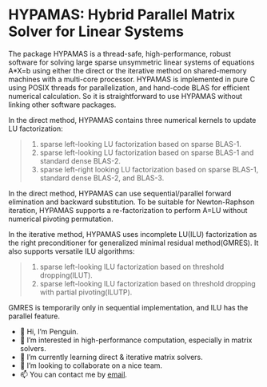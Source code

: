 HYPAMAS: Hybrid Parallel Matrix Solver for Linear Systems
=======
The package HYPAMAS is a thread-safe, high-performance, robust software for solving large sparse unsymmetric linear systems of equations A*X=b using either the direct or the iterative method on shared-memory machines with a multi-core processor. HYPAMAS is implemented in pure C using POSIX threads for parallelization, and hand-code BLAS for efficient numerical calculation.  So it is straightforward to use HYPAMAS without linking other software packages.

In the direct method, HYPAMAS contains three numerical kernels to update LU factorization:
>1) sparse left-looking LU factorization based on sparse BLAS-1.  
>2) sparse left-looking LU factorization based on sparse BLAS-1 and standard dense BLAS-2.  
>3) sparse left-right looking LU factorization based on sparse BLAS-1, standard dense BLAS-2, and BLAS-3.  
  
In the direct method, HYPAMAS can use sequential/parallel forward elimination and backward substitution. To be suitable for Newton-Raphson iteration, HYPAMAS supports a re-factorization to perform A=LU without numerical pivoting permutation.

In the iterative method, HYPAMAS uses incomplete LU(ILU) factorization as the right preconditioner for generalized minimal residual method(GMRES). It also supports versatile ILU algorithms:
>1) sparse left-looking ILU factorization based on threshold dropping(ILUT).
>2) sparse left-looking ILU factorization based on threshold dropping with partial pivoting(ILUTP).  
  
GMRES is temporarily only in sequential implementation, and ILU has the parallel feature.
  
- 👋 Hi, I’m Penguin.
- 👀 I’m interested in high-performance computation, especially in matrix solvers.
- 🌱 I’m currently learning direct & iterative matrix solvers.
- 💞️ I’m looking to collaborate on a nice team.
- 📫 You can contact me by [email](mailto:hypamas@outlook.com).

<!---
Hypamas/Hypamas is a ✨ special ✨ repository because its `README.md` (this file) appears on your GitHub profile.
You can click the Preview link to take a look at your changes.
--->
